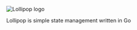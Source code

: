 ![Lollipop logo](https://github.com/user-attachments/assets/c50b2cb5-79bc-487d-b8dc-7551cfbf4279)

Lollipop is simple state management written in Go
